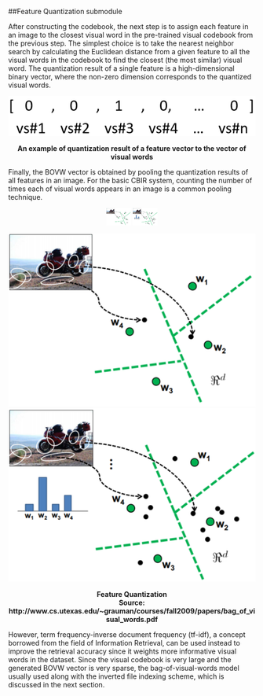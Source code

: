 ##Feature Quantization submodule

After constructing the codebook, the next step is to assign each feature in an image to the closest visual word in the pre-trained visual codebook from the previous step. The simplest choice is to take the nearest neighbor search by calculating the Euclidean distance from  a given feature to all the visual words in the codebook to find the closest (the most similar) visual word. The quantization result of a single feature is a high-dimensional binary vector, where the non-zero dimension corresponds to the quantized visual words.
<p align="center">
    <img src="https://github.com/khanhducle/khanhducle.github.io/blob/master/images/quantize1.png">
</p>
<p align="center">
    <b>An example of quantization result of a feature vector to the vector of visual words</b>
</p>

Finally, the BOVW vector is obtained by pooling the quantization results of all features in an image. For the basic CBIR system, counting the number of times each of visual words appears in an image is a common pooling technique. 
<p align="center">
    <img src="https://github.com/khanhducle/khanhducle.github.io/blob/master/images/Quantize3.png" width="50">
    <img src="https://github.com/khanhducle/khanhducle.github.io/blob/master/images/Quantize4.png" width="50">    
</p>

![quantize1](https://github.com/khanhducle/khanhducle.github.io/blob/master/images/Quantize3.png) ![quantize2](https://github.com/khanhducle/khanhducle.github.io/blob/master/images/Quantize4.png)

<p align="center">
    <b>Feature Quantization<br/><b>Source: http://www.cs.utexas.edu/~grauman/courses/fall2009/papers/bag_of_visual_words.pdf</b></b>
</p>

However, term frequency-inverse document frequency (tf-idf), a concept borrowed from the field of Information Retrieval, can be used instead to improve the retrieval accuracy since it weights more informative visual words in the dataset. 
Since the visual codebook is very large and the generated BOVW vector is very sparse, the bag-of-visual-words model usually used along with the inverted file indexing scheme, which is discussed in the next section.
